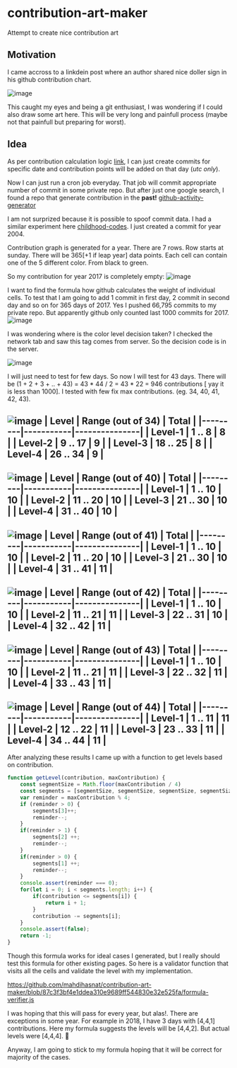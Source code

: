 # contribution-art-maker
Attempt to create nice contribution art 

## Motivation
I came accross to a linkdein post where an author shared nice doller sign in his github contribution chart.

![image](https://github.com/user-attachments/assets/06377e6d-6d3c-4304-b24e-0e101c273c79)

This caught my eyes and being a git enthusiast, I was wondering if I could also draw some art here. This will be very long and painfull process (maybe not that painfull but preparing for worst).

## Idea
As per contribution calculation logic [link](https://docs.github.com/en/account-and-profile/setting-up-and-managing-your-github-profile/managing-contribution-settings-on-your-profile/why-are-my-contributions-not-showing-up-on-my-profile), I can just create commits for specific date and contribution points will be added on that day (*utc only*). 

Now I can just run a cron job everyday. That job will commit appropriate number of commit in some private repo. But after just one google search, I found a repo that generate contribution in the **past!** [github-activity-generator](https://github.com/Shpota/github-activity-generator)

I am not surprized because it is possible to spoof commit data. I had a similar experiment here [childhood-codes](https://github.com/mahdihasnat/childhood-codes). I just created a commit for year 2004.

Contribution graph is generated for a year. There are 7 rows. Row starts at sunday. There will be 365[+1 if leap year] data points. Each cell can contain one of the 5 different color. From black to green. 

So my contribution for year 2017 is completely empty:
![image](https://github.com/user-attachments/assets/168a9d23-d487-4b99-9d41-5af0518240a6)

I want to find the formula how github calculates the weight of individual cells. To test that I am going to add 1 commit in first day, 2 commit in second day and so on for 365 days of 2017.
Yes I pushed 66,795 commits to my private repo. But apparently github only counted last 1000 commits for 2017.
![image](https://github.com/user-attachments/assets/196fbd51-d5bc-48cc-87b0-7d9ea4b796af)

I was wondering where is the color level decision taken? I checked the network tab and saw this tag comes from server. So the decision code is in the server. 

![image](https://github.com/user-attachments/assets/c804abc3-0322-4300-872c-34d44c5f7ec4)

I will just need to test for few days. So now I will test for 43 days. There will be (1 + 2 + 3 + .. + 43) = 43 * 44 / 2 = 43 * 22 = 946 contributions [ yay it is less than 1000].
I tested with few fix max contributions. (eg. 34, 40, 41, 42, 43).

![image](https://github.com/user-attachments/assets/7c1b03ec-0735-42ce-9a81-c102cf10c1ee)
| Level   | Range (out of 34) | Total |
|---------|-----------|---------------|
| Level-1 | 1 .. 8   | 8 |
| Level-2 | 9 .. 17  | 9 |
| Level-3 | 18 .. 25  | 8 |
| Level-4 | 26 .. 34  | 9 |
----------------------------
![image](https://github.com/user-attachments/assets/385f7f8b-2f74-4bc6-9d73-e9080b9e89f2)
| Level   | Range (out of 40) | Total |
|---------|-----------|---------------|
| Level-1 | 1 .. 10   | 10 |
| Level-2 | 11 .. 20  | 10 |
| Level-3 | 21 .. 30  | 10 |
| Level-4 | 31 .. 40  | 10 |
----------------------------
![image](https://github.com/user-attachments/assets/466b3267-748e-44b1-b50d-307291672b48)
| Level   | Range (out of 41) | Total |
|---------|-----------|---------------|
| Level-1 | 1 .. 10   | 10 |
| Level-2 | 11 .. 20  | 10 |
| Level-3 | 21 .. 30  | 10 |
| Level-4 | 31 .. 41  | 11 |
----------------------------
![image](https://github.com/user-attachments/assets/15c1e95b-4514-4d75-8d86-e56be8973f0c)
| Level   | Range (out of 42) | Total |
|---------|-----------|---------------|
| Level-1 | 1 .. 10   | 10 |
| Level-2 | 11 .. 21  | 11 |
| Level-3 | 22 .. 31  | 10 |
| Level-4 | 32 .. 42  | 11 |
----------------------------
![image](https://github.com/user-attachments/assets/f2912074-f88f-4083-b5c7-e6ada0249f2a)
| Level   | Range (out of 43) | Total |
|---------|-----------|---------------|
| Level-1 | 1 .. 10   | 10 |
| Level-2 | 11 .. 21  | 11 |
| Level-3 | 22 .. 32  | 11 |
| Level-4 | 33 .. 43  | 11 |
----------------------------
![image](https://github.com/user-attachments/assets/cc76a61e-5c2d-4d59-9fa3-218a0b38ff0e)
| Level   | Range (out of 44) | Total |
|---------|-----------|---------------|
| Level-1 | 1 .. 11   | 11 |
| Level-2 | 12 .. 22  | 11 |
| Level-3 | 23 .. 33  | 11 |
| Level-4 | 34 .. 44  | 11 |
----------------------------

After analyzing these results I came up with a function to get levels based on contribution.
```js
function getLevel(contribution, maxContribution) {
    const segmentSize = Math.floor(maxContribution / 4)
    const segments = [segmentSize, segmentSize, segmentSize, segmentSize];
    var reminder = maxContribution % 4;
    if (reminder > 0) {
        segments[3]++;
        reminder--;
    }
    if(reminder > 1) {
        segments[2] ++;
        reminder--;
    }
    if(reminder > 0) {
        segments[1] ++;
        reminder--;
    }
    console.assert(reminder === 0);
    for(let i = 0; i < segments.length; i++) {
        if(contribution <= segments[i]) {
            return i + 1;
        }
        contribution -= segments[i];
    }
    console.assert(false);
    return -1;
}
````
Though this formula works for ideal cases I generated, but I really should test this formula for other existing pages. So here is a validator function that visits all the cells and validate the level with my implementation. 

https://github.com/mahdihasnat/contribution-art-maker/blob/87c3f3bf4e1ddea310e9689ff544830e32e525fa/formula-verifier.js

I was hoping that this will pass for every year, but alas!. There are exceptions in some year. For example in 2018, I have 3 days with [4,4,1] contributions. Here my formula suggests the levels will be [4,4,2]. But actual levels were [4,4,4]. 🤦

Anyway, I am going to stick to my formula hoping that it will be correct for majority of the cases.

